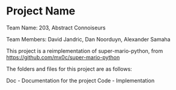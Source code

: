 # Project Name

Team Name: 203, Abstract Connoiseurs

Team Members: David Jandric, Dan Noorduyn, Alexander Samaha


This project is a reimplementation of super-mario-python, from https://github.com/mx0c/super-mario-python

The folders and files for this project are as follows:

Doc - Documentation for the project
Code - Implementation
